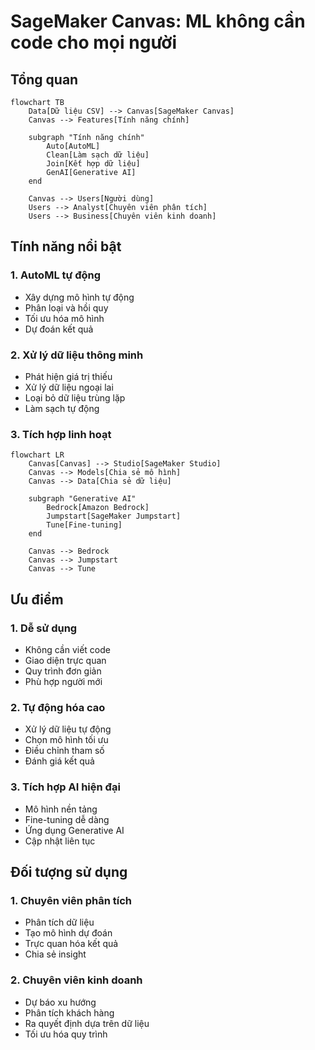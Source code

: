 # SageMaker Canvas: ML không cần code cho mọi người

## Tổng quan
```mermaid
flowchart TB
    Data[Dữ liệu CSV] --> Canvas[SageMaker Canvas]
    Canvas --> Features[Tính năng chính]
    
    subgraph "Tính năng chính"
        Auto[AutoML]
        Clean[Làm sạch dữ liệu]
        Join[Kết hợp dữ liệu]
        GenAI[Generative AI]
    end
    
    Canvas --> Users[Người dùng]
    Users --> Analyst[Chuyên viên phân tích]
    Users --> Business[Chuyên viên kinh doanh]
```

## Tính năng nổi bật

### 1. AutoML tự động
- Xây dựng mô hình tự động
- Phân loại và hồi quy
- Tối ưu hóa mô hình
- Dự đoán kết quả

### 2. Xử lý dữ liệu thông minh
- Phát hiện giá trị thiếu
- Xử lý dữ liệu ngoại lai
- Loại bỏ dữ liệu trùng lặp
- Làm sạch tự động

### 3. Tích hợp linh hoạt
```mermaid
flowchart LR
    Canvas[Canvas] --> Studio[SageMaker Studio]
    Canvas --> Models[Chia sẻ mô hình]
    Canvas --> Data[Chia sẻ dữ liệu]
    
    subgraph "Generative AI"
        Bedrock[Amazon Bedrock]
        Jumpstart[SageMaker Jumpstart]
        Tune[Fine-tuning]
    end
    
    Canvas --> Bedrock
    Canvas --> Jumpstart
    Canvas --> Tune
```

## Ưu điểm

### 1. Dễ sử dụng
- Không cần viết code
- Giao diện trực quan
- Quy trình đơn giản
- Phù hợp người mới

### 2. Tự động hóa cao
- Xử lý dữ liệu tự động
- Chọn mô hình tối ưu
- Điều chỉnh tham số
- Đánh giá kết quả

### 3. Tích hợp AI hiện đại
- Mô hình nền tảng
- Fine-tuning dễ dàng
- Ứng dụng Generative AI
- Cập nhật liên tục

## Đối tượng sử dụng

### 1. Chuyên viên phân tích
- Phân tích dữ liệu
- Tạo mô hình dự đoán
- Trực quan hóa kết quả
- Chia sẻ insight

### 2. Chuyên viên kinh doanh
- Dự báo xu hướng
- Phân tích khách hàng
- Ra quyết định dựa trên dữ liệu
- Tối ưu hóa quy trình
